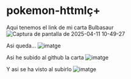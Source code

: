 # pokemon-httmlç+
  Aqui tenemos el link de mi carta Bulbasaur
![Captura de pantalla de 2025-04-11 10-49-27](https://github.com/user-attachments/assets/990112a8-d111-45fb-904a-12df729db41c)

Asi queda...
![imatge](https://github.com/user-attachments/assets/89e692a1-e782-41c8-bb41-4afce96df0ba)

Asi he subido al github la carta
![imatge](https://github.com/user-attachments/assets/056b5c7d-a833-401b-bc2a-d8d79462688e)

Y asi se ha visto al subirlo
![imatge](https://github.com/user-attachments/assets/2411e110-7247-47f6-9da6-ea74a4371920)


